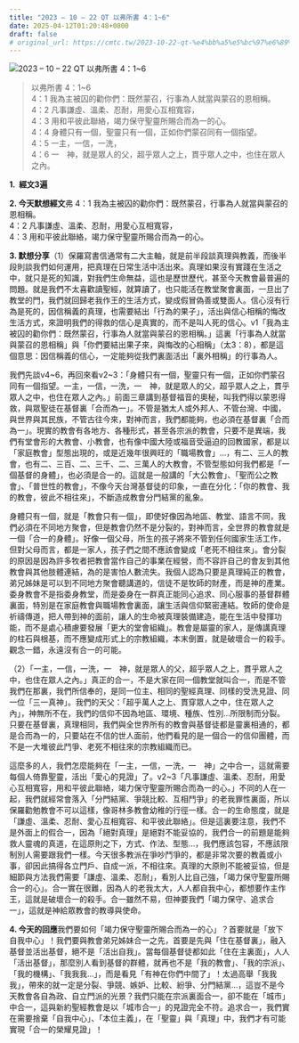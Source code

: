 ```yaml
---
title: "2023 – 10 – 22 QT 以弗所書 4：1~6"
date: 2025-04-12T01:20:48+0800
draft: false
# original_url: https://cmtc.tw/2023-10-22-qt-%e4%bb%a5%e5%bc%97%e6%89%80%e6%9b%b8-4%ef%bc%9a16
---
```


![2023 – 10 – 22 QT  以弗所書 4：1\~6](/images/qt.jpg  "2023 – 10 – 22 QT  以弗所書 4：1\~6")

> 以弗所書 4：1\~6  
> 4：1 我為主被囚的勸你們：既然蒙召，行事為人就當與蒙召的恩相稱。  
> 4：2 凡事謙虛、溫柔、忍耐，用愛心互相寬容，  
> 4：3 用和平彼此聯絡，竭力保守聖靈所賜合而為一的心。  
> 4：4 身體只有一個，聖靈只有一個，正如你們蒙召同有一個指望。  
> 4：5 一主，一信，一洗，  
> 4：6 一　神，就是眾人的父，超乎眾人之上，貫乎眾人之中，也住在眾人之內。

**1.  經文3遍**

**2. 今天默想經文**弗 4：1 我為主被囚的勸你們：既然蒙召，行事為人就當與蒙召的恩相稱。  
4：2 凡事謙虛、溫柔、忍耐，用愛心互相寬容，  
4：3 用和平彼此聯絡，竭力保守聖靈所賜合而為一的心。

**3. 默想分享**（1）保羅寫書信通常有二大主軸，就是前半段談真理與教義，而後半段則談我們如何運用，把真理在日常生活中活出來。真理如果沒有實踐在生活之中，就只是死的知識，對我們生命無益，這也是歷世歷代，甚至今天教會最普遍的問題。就是我們不太喜歡讀聖經，就算讀了，也只能活在教堂聚會裏面，一旦出了教堂的門，我們就回歸老我作王的生活方式，變成假冒偽善或雙面人。信心沒有行為是死的，因信稱義的真理，也需要結出「行為的果子」，活出與信心相稱的悔改生活方式，來證明我們的得救的信心是真實的，而不是叫人死的信心。v1「我為主被囚的勸你們：既然蒙召，行事為人就當與蒙召的恩相稱。」這裏「行事為人就當與蒙召的恩相稱」與「你們要結出果子來，與悔改的心相稱」（太3：8），都是這個意思：因信稱義的信心，一定能夠從我們裏面活出「裏外相稱」的行事為人。

我們先談v4\~6，再回來看v2\~3：「身體只有一個，聖靈只有一個，正如你們蒙召同有一個指望。一主，一信，一洗，一　神，就是眾人的父，超乎眾人之上，貫乎眾人之中，也住在眾人之內。」前面三章講到基督福音的奧秘，叫我們得以蒙恩得救，與眾聖徒在基督裏「合而為一」。不管是猶太人或外邦人、不管台灣、中國，與世界與其民族，不管古往今來，對神而言，我們都能夠，也必須在基督裏「合而為一」。現實的教會有各地方、各種形式，甚至各宗派的教會，只要不是異端，我們有堂會形的大教會、小教會，也有像中國大陸或福音受逼迫的回教國家，都是以「家庭教會」型態出現的，或是近幾年很興旺的「職場教會」…，有二、三人的教會，也有二、三百、二、三千、二、三萬人的大教會，不管型態如何我們都是「一個基督的身體」，也必須是合一的。這就是一般講的「大公教會」、「聖而公之教會」、「普世性的教會」，不像今天台灣基督徒的印象，一直在分化：「你的教會、我的教會，彼此不相往來」，不斷造成教會分門結黨的亂象。

身體只有一個，就是「教會只有一個」，即使好像因為地區、教堂、語言不同，我們必須在不同地方聚會，但是教會仍然不是分裂的，對神而言，全世界的教會就是一個「合一的身體」。好像一個父母，所生的孩子將來不管到任何國家生活工作，但對父母而言，都是一家人，孩子們之間不應該會變成「老死不相往來」。會分裂的原因是因為許多牧者把教會當作自己的事業在經營，而不容許自己的會友到其他教會與其他肢體連結，為的是害怕人數流失。我個人認為只要是真理純正的教會，弟兄姊妹是可以到不同地方聚會聽講道的，信徒不是牧師的財產，而是神的產業。委身教會不是指委身教堂，而是委身在一群真正能同心追求、同心服事的基督群體裏面，特別是在家庭教會與職場教會裏面，讓生活與信仰緊密連結。牧師的使命是祈禱傳道，把人帶到神的面前，讓人的生命被真理裝備建造，能在生活中發揮功能，而不是處心積慮要發展「更大的堂會組織」。教會是屬靈的家人，是傳講真理的柱石與根基，而不應變成形式上的宗教組織，本末倒置，就是破壞合一的殺手。觀念一錯，永遠沒有合一的可能。

（2）「一主，一信，一洗，一　神，就是眾人的父，超乎眾人之上，貫乎眾人之中，也住在眾人之內。」真正的合一，不是大家在同一個教堂就叫合一，而是不管我們在那裏，我們所信奉的，是同一位主、相同的聖經真理、同樣的受洗見證、同一位「三一真神」。我們的天父：「超乎萬人之上、貫穿眾人之中，住在眾人之內」，神無所不在，我們的信仰不因為地區、環境、種族、性別…所限制而分裂。只要在基督裏，真理相同，我們與全世界所有的教會與基督徒都是靈裏相通的，都是合而為一的，只要站在不信的世人面前，他們看見的是一個合一的信仰團體，而不是一大堆彼此鬥爭、老死不相往來的宗教組織而已。

這麼多的人，我們怎麼能夠在「一主，一信，一洗，一　神」之中合一，這就需要每個人倚靠聖靈，活出「愛心的見證」了。v2\~3「凡事謙虛、溫柔、忍耐，用愛心互相寬容，用和平彼此聯絡，竭力保守聖靈所賜合而為一的心。」不同的人在一起，我們就經常會落入「分門結黨、爭競比較、互相鬥爭」的老我罪性裏面，所以保羅勸勉教會不可以這樣，像哥林多教會幼稚的行徑一樣。合一的生命態度，就是「謙虛、溫柔、忍耐、愛心互相寬容、和平彼此聯絡」。但是這裏要注意，我們不是外面上的假合一，因為「絕對真理」是絕對不能妥協的，我們合一的前題是能夠救人靈魂的真道，在這原則之下，方式、作法、型態…，我們應該包容，不應該限制別人需要跟我們一樣。今天很多教派在爭吵鬥爭的，都是非常次要的教義或小事，卻因此搞得各立門戶、自成一派，不相往來。真理的大原則不能被妥協，但是細節與方法我們需要「謙虛、溫柔、忍耐」，看別人比自己強，「竭力保守聖靈所賜合一的心」。合一實在很難，因為人的老我太大，人人都自我中心，都想要作主作王，這就是破壞合一的殺手。合一雖然不易，但神要我們「竭力保守、追求合一」，這就是神給眾教會的教導與使命。

**4. 今天的回應**我們要如何「竭力保守聖靈所賜合而為一的心」？首要就是「放下自我中心」！我們要與教會弟兄姊妹合一之先，首要是先與「住在基督裏」，融入基督並活出基督，絕不是「活出自我」。當每個基督徒都如此「住在主裏面」，人人「活出基督」，那麼別人看到基督的群體，就再也不是「我的教會」、「我的宗派」、「我的機構」、「我我我…」，而是看見「有神在你們中間了」！太過高舉「我我我」，帶來的就一定是分裂、爭競、嫉妒、比較、紛爭、分門結黨…，這豈不是今天教會各自為政、自立門派的光景？我們只能在宗派裏面合一，卻不能在「城市」中合一，這與新約聖經教會是以「城市合一」的見證完全不符。追求合一，我們實在需要捨棄「自我中心」、「本位主義」，在「聖靈」與「真理」中，我們才有可能實現「合一的榮耀見證」！